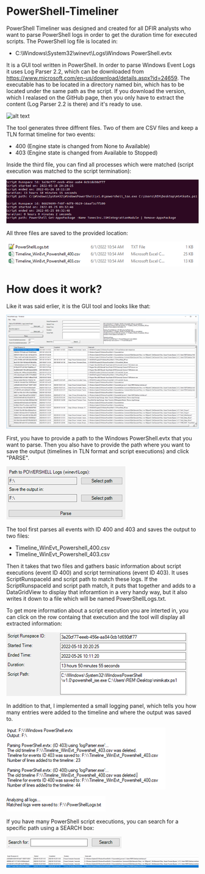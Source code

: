 # PowerShell-Timeliner

PowerShell Timeliner was designed and created for all DFIR analysts who want to parse PowerShell logs in order to get the duration time for executed scripts. The PowerShell log file is located in:

- C:\Windows\System32\winevt\Logs\Windows PowerShell.evtx

It is a GUI tool written in PowerShell. In order to parse Windows Event Logs it uses Log Parser 2.2, which can be downloaded from https://www.microsoft.com/en-us/download/details.aspx?id=24659. The executable has to be located in a directory named bin, which has to be located under the same path as the script. If you download the version, which I realased on the GitHub page, then you only have to extract the content (Log Parser 2.2 is there) and it's ready to use. 

![alt text](https://github.com/gajos112/PowerShell-Timeliner/blob/main/images/17.png?raw=true)

The tool generates three diffrent files. Two of them are CSV files and keep a TLN format timeline for two events:

- 400 (Engine state is changed from None to Available)
- 403 (Engine state is changed from Available to Stopped)

Inside the third file, you can find all processes which were matched (script execution was matched to the script termination):

![alt text](https://github.com/gajos112/PowerShell-Timeliner/blob/main/images/15.PNG?raw=true)

All three files are saved to the provided location:

![alt text](https://github.com/gajos112/PowerShell-Timeliner/blob/main/images/14.PNG?raw=true)

# How does it work?

Like it was said erlier, it is the GUI tool and looks like that:

![alt text](https://github.com/gajos112/PowerShell-Timeliner/blob/main/images/16.png?raw=true)

First, you have to provide a path to the Windows PowerShell.evtx that you want to parse. Then you also have to provide the path where you want to save the output (timelines in TLN format and script executions) and click "PARSE".

![alt text](https://github.com/gajos112/PowerShell-Timeliner/blob/main/images/10.PNG?raw=true)

The tool first parses all events with ID 400 and 403 and saves the output to two files:
- Timeline_WinEvt_Powershell_400.csv
- Timeline_WinEvt_Powershell_403.csv

Then it takes that two files and gathers basic information about script executions (event ID 400) and script terminations (event ID 403). It uses ScriptRunspaceId and script path to match these logs. If the ScriptRunspaceId and script path match, it puts that together and adds to a DataGridView to display that inforamtion in a very handy way, but it also writes it down to a file which will be named PowerShellLogs.txt.

To get more information about a script execution you are interted in, you can click on the row containg that execution and the tool will display all extracted information: 

![alt text](https://github.com/gajos112/PowerShell-Timeliner/blob/main/images/7_1.PNG?raw=true)

In addition to that, I implemented a small logging panel, which tells you how many entries were added to the timeline and where the output was saved to.

![alt text](https://github.com/gajos112/PowerShell-Timeliner/blob/main/images/12.PNG?raw=true)

![alt text](https://github.com/gajos112/PowerShell-Timeliner/blob/main/images/13.PNG?raw=true)

If you have many PowerShell script executions, you can search for a specific path using a SEARCH box:

![alt text](https://github.com/gajos112/PowerShell-Timeliner/blob/main/images/8.PNG?raw=true)

![alt text](https://github.com/gajos112/PowerShell-Timeliner/blob/main/images/9.PNG?raw=true)

